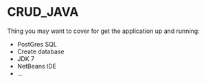 # CRUD_JAVA
Thing you may want to cover for get the application up and running:

* PostGres SQL
* Create database
* JDK 7
* NetBeans IDE
* ...
